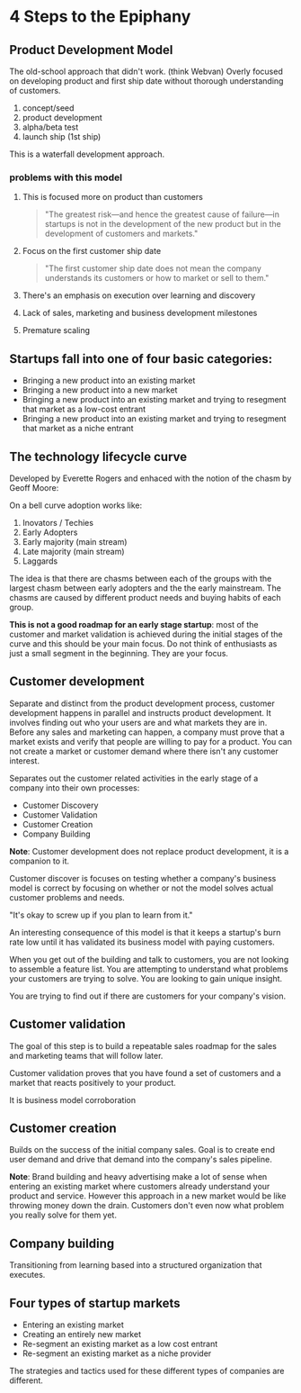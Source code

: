 # 4 Steps to the Epiphany

## Product Development Model

The old-school approach that didn't work.  (think Webvan)  Overly focused on developing product and first ship date without thorough understanding of customers.

1. concept/seed
1. product development
1. alpha/beta test
1. launch ship (1st ship)

This is a waterfall development approach.

### problems with this model

1. This is focused more on product than customers

    > "The greatest risk—and hence the greatest cause of failure—in startups is not in the development of the new product but in the development of customers and markets."

1. Focus on the first customer ship date

    > "The first customer ship date does not mean the company understands its customers or how to market or sell to them."

1. There's an emphasis on execution over learning and discovery

1. Lack of sales, marketing and business development milestones

1. Premature scaling

## Startups fall into one of four basic categories:

* Bringing a new product into an existing market
* Bringing a new product into a new market
* Bringing a new product into an existing market and trying to resegment that market as a low-cost entrant
* Bringing a new product into an existing market and trying to resegment that market as a niche entrant

## The technology lifecycle curve

Developed by Everette Rogers and enhaced with the notion of the chasm by Geoff Moore:

On a bell curve adoption works like:

1. Inovators / Techies
1. Early Adopters
1. Early majority (main stream)
1. Late majority (main stream)
1. Laggards

The idea is that there are chasms between each of the groups with the largest chasm between early adopters and the the early mainstream.  The chasms are caused by different product needs and buying habits of each group.

**This is not a good roadmap for an early stage startup**: most of the customer and market validation is achieved during the initial stages of the curve and this should be your main focus.  Do not think of enthusiasts as just a small segment in the beginning.  They are your focus.

## Customer development

Separate and distinct from the product development process, customer development happens in parallel and instructs product development.  It involves finding out who your users are and what markets they are in.  Before any sales and marketing can happen, a company must prove that a market exists and verify that people are willing to pay for a product.  You can not create a market or customer demand where there isn't any customer interest.

Separates out the customer related activities in the early stage of a company into their own processes:

* Customer Discovery
* Customer Validation
* Customer Creation
* Company Building

**Note**: Customer development does not replace product development, it is a companion to it.

Customer discover is focuses on testing whether a company's business model is correct by focusing on whether or not the model solves actual customer problems and needs.

"It's okay to screw up if you plan to learn from it."

An interesting consequence of this model is that it keeps a startup's burn rate low until it has validated its business model with paying customers.

When you get out of the building and talk to customers, you are not looking to assemble a feature list.  You are attempting to understand what problems your customers are trying to solve.  You are looking to gain unique insight.

You are trying to find out if there are customers for your company's vision.

## Customer validation

The goal of this step is to build a repeatable sales roadmap for the sales and marketing teams that will follow later.

Customer validation proves that you have found a set of customers and a market that reacts positively to your product.

It is business model corroboration

## Customer creation

Builds on the success of the initial company sales.  Goal is to create end user demand and drive that demand into the company's sales pipeline.

**Note**: Brand building and heavy advertising make a lot of sense when entering an existing market where customers already understand your product and service.  However this approach in a new market would be like throwing money down the drain.  Customers don't even now what problem you really solve for them yet.

## Company building

Transitioning from learning based into a structured organization that executes.

## Four types of startup markets

* Entering an existing market
* Creating an entirely new market
* Re-segment an existing market as a low cost entrant
* Re-segment an existing market as a niche provider

The strategies and tactics used for these different types of companies are different.

